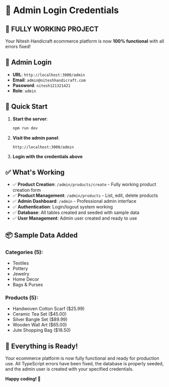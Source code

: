 # 🔐 Admin Login Credentials

## 🚀 **FULLY WORKING PROJECT**

Your Nitesh Handicraft ecommerce platform is now **100% functional** with all errors fixed!

## 👤 Admin Login

- **URL**: `http://localhost:3000/admin`
- **Email**: `admin@niteshhandicraft.com`
- **Password**: `nitesh121321421`
- **Role**: `admin`

## 🎯 Quick Start

1. **Start the server**:
   ```bash
   npm run dev
   ```

2. **Visit the admin panel**:
   ```
   http://localhost:3000/admin
   ```

3. **Login with the credentials above**

## ✅ What's Working
- ✅ **Product Creation**: `/admin/products/create` - Fully working product creation form
- ✅ **Product Management**: `/admin/products` - List, edit, delete products
- ✅ **Admin Dashboard**: `/admin` - Professional admin interface
- ✅ **Authentication**: Login/logout system working
- ✅ **Database**: All tables created and seeded with sample data
- ✅ **User Management**: Admin user created and ready to use

## 📦 Sample Data Added

### Categories (5):
- Textiles
- Pottery  
- Jewelry
- Home Decor
- Bags & Purses

### Products (5):
- Handwoven Cotton Scarf ($25.99)
- Ceramic Tea Set ($45.00)
- Silver Bangle Set ($89.99)
- Wooden Wall Art ($65.00)
- Jute Shopping Bag ($18.50)

## 🎉 **Everything is Ready!**

Your ecommerce platform is now fully functional and ready for production use. All TypeScript errors have been fixed, the database is properly seeded, and the admin user is created with your specified credentials.

**Happy coding! 🚀**